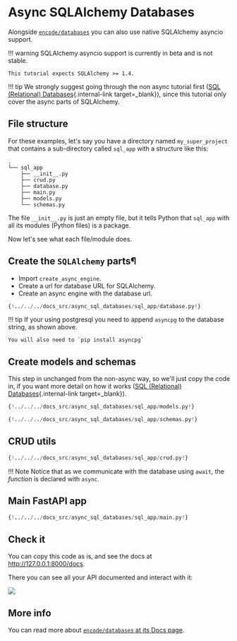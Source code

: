 # Async SQLAlchemy Databases

Alongside <a href="https://github.com/encode/databases" class="external-link" target="_blank">`encode/databases`</a> you can also use native SQLAlchemy asyncio support.

!!! warning
    SQLAlchemy asyncio support is currently in beta and is not stable.
    
    This tutorial expects SQLAlchemy >= 1.4.


!!! tip
    We strongly suggest going through the non async tutorial first ([SQL (Relational) Databases](../tutorial/sql-databases.md){.internal-link target=_blank}), since this tutorial only cover the async parts of SQLAlchemy.

## File structure

For these examples, let's say you have a directory named `my_super_project` that contains a sub-directory called `sql_app` with a structure like this:

```
.
└── sql_app
    ├── __init__.py
    ├── crud.py
    ├── database.py
    ├── main.py
    ├── models.py
    └── schemas.py
```

The file `__init__.py` is just an empty file, but it tells Python that `sql_app` with all its modules (Python files) is a package.

Now let's see what each file/module does.
    
## Create the `SQLAlchemy` parts¶

* Import `create_async_engine`.
* Create a url for database URL for SQLAlchemy.
* Create an async engine with the database url.

```Python hl_lines="1  4  7"
{!../../../docs_src/async_sql_databases/sql_app/database.py!}
```

!!! tip
    If your using postgresql you need to append `asyncpg` to the database string, as shown above.
    
    You will also need to `pip install asyncpg`

## Create models and schemas

This step in unchanged from the non-async way, so we'll just copy the code in, if you want more detail on how it works ([SQL (Relational) Databases](../tutorial/sql-databases.md){.internal-link target=_blank}).

```Python
{!../../../docs_src/async_sql_databases/sql_app/models.py!}
```

```Python
{!../../../docs_src/async_sql_databases/sql_app/schemas.py!}
```

## CRUD utils

```Python
{!../../../docs_src/async_sql_databases/sql_app/crud.py!}
```

!!! Note
    Notice that as we communicate with the database using `await`, the *function* is declared with `async`.

## Main FastAPI app

```Python
{!../../../docs_src/async_sql_databases/sql_app/main.py!}
```

## Check it

You can copy this code as is, and see the docs at <a href="http://127.0.0.1:8000/docs" class="external-link" target="_blank">http://127.0.0.1:8000/docs</a>.

There you can see all your API documented and interact with it:

<img src="/img/tutorial/sql-databases/image01.png">


## More info

You can read more about <a href="https://docs.sqlalchemy.org/en/14/orm/extensions/asyncio.html" class="external-link" target="_blank">`encode/databases` at its Docs page</a>.
